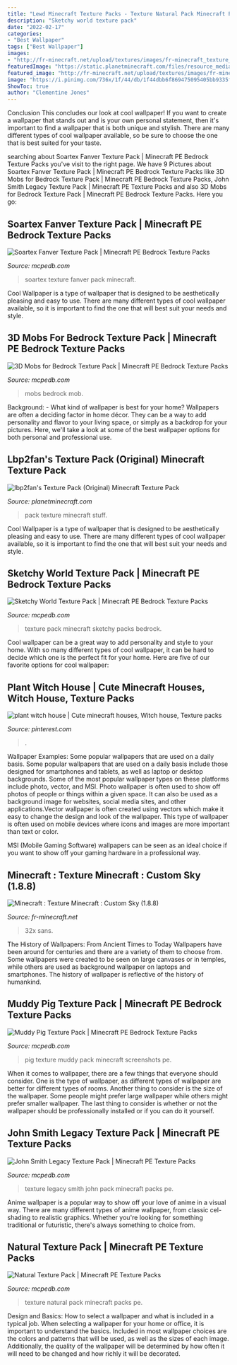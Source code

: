 ```yaml
---
title: "Lewd Minecraft Texture Packs - Texture Natural Pack Minecraft Packs Pe"
description: "Sketchy world texture pack"
date: "2022-02-17"
categories:
- "Best Wallpaper"
tags: ["Best Wallpaper"]
images:
- "http://fr-minecraft.net/upload/textures/images/fr-minecraft_texture_6SXU_4dtzbwr.png"
featuredImage: "https://static.planetminecraft.com/files/resource_media/screenshot/1238/2012-09-21_231730_3657012.jpg"
featured_image: "http://fr-minecraft.net/upload/textures/images/fr-minecraft_texture_6SXU_4dtzbwr.png"
image: "https://i.pinimg.com/736x/1f/44/db/1f44dbb6f869475095405bb9335fc7c6.jpg"
ShowToc: true
author: "Clementine Jones"
---
```



Conclusion
This concludes our look at cool wallpaper! If you want to create a wallpaper that stands out and is your own personal statement, then it's important to find a wallpaper that is both unique and stylish. There are many different types of cool wallpaper available, so be sure to choose the one that is best suited for your taste.

	

		
searching about Soartex Fanver Texture Pack | Minecraft PE Bedrock Texture Packs you've visit to the right page. We have 9 Pictures about Soartex Fanver Texture Pack | Minecraft PE Bedrock Texture Packs like 3D Mobs for Bedrock Texture Pack | Minecraft PE Bedrock Texture Packs, John Smith Legacy Texture Pack | Minecraft PE Texture Packs and also 3D Mobs for Bedrock Texture Pack | Minecraft PE Bedrock Texture Packs. Here you go:
		
    
## Soartex Fanver Texture Pack | Minecraft PE Bedrock Texture Packs

<img loading=lazy src="https://mcpedb.com/wp-content/uploads/2018/12/Soartex-Fanver-Texture-Pack4-1024x573.jpg" onerror="this.onerror=null;this.src='https://tse2.mm.bing.net/th?id=OIP.s2CR9asqrHMvg_N8ougtlAHaEJ&amp;pid=15.1';" alt="Soartex Fanver Texture Pack | Minecraft PE Bedrock Texture Packs">

_Source: mcpedb.com_

>soartex texture fanver pack minecraft. 

	

Cool Wallpaper is a type of wallpaper that is designed to be aesthetically pleasing and easy to use. There are many different types of cool wallpaper available, so it is important to find the one that will best suit your needs and style.

    
## 3D Mobs For Bedrock Texture Pack | Minecraft PE Bedrock Texture Packs

<img loading=lazy src="https://mcpedb.com/wp-content/uploads/2020/11/3D-Mobs-for-Bedrock-Texture-Pack3-1024x509.png" onerror="this.onerror=null;this.src='https://tse1.mm.bing.net/th?id=OIP.hoidN9Z4tRT7icM9cmhqAQHaDr&amp;pid=15.1';" alt="3D Mobs for Bedrock Texture Pack | Minecraft PE Bedrock Texture Packs">

_Source: mcpedb.com_

>mobs bedrock mob. 

	

Background: - What kind of wallpaper is best for your home?
Wallpapers are often a deciding factor in home décor. They can be a way to add personality and flavor to your living space, or simply as a backdrop for your pictures. Here, we'll take a look at some of the best wallpaper options for both personal and professional use.

    
## Lbp2fan&#039;s Texture Pack (Original) Minecraft Texture Pack

<img loading=lazy src="https://static.planetminecraft.com/files/resource_media/screenshot/1238/2012-09-21_231730_3657012.jpg" onerror="this.onerror=null;this.src='https://tse4.mm.bing.net/th?id=OIP.9ZmDLmJAHKc7e51Pdsq2-QHaEK&amp;pid=15.1';" alt="lbp2fan&#039;s Texture Pack (Original) Minecraft Texture Pack">

_Source: planetminecraft.com_

>pack texture minecraft stuff. 

	

Cool Wallpaper is a type of wallpaper that is designed to be aesthetically pleasing and easy to use. There are many different types of cool wallpaper available, so it is important to find the one that will best suit your needs and style.

    
## Sketchy World Texture Pack | Minecraft PE Bedrock Texture Packs

<img loading=lazy src="https://mcpedb.com/wp-content/uploads/2019/05/Sketchy-World-Texture-Pack2-1024x576.png" onerror="this.onerror=null;this.src='https://tse3.mm.bing.net/th?id=OIP.wdZi141XZlvduLdWZJvWLwHaEK&amp;pid=15.1';" alt="Sketchy World Texture Pack | Minecraft PE Bedrock Texture Packs">

_Source: mcpedb.com_

>texture pack minecraft sketchy packs bedrock. 

	

Cool wallpaper can be a great way to add personality and style to your home. With so many different types of cool wallpaper, it can be hard to decide which one is the perfect fit for your home. Here are five of our favorite options for cool wallpaper: 

    
## Plant Witch House | Cute Minecraft Houses, Witch House, Texture Packs

<img loading=lazy src="https://i.pinimg.com/736x/1f/44/db/1f44dbb6f869475095405bb9335fc7c6.jpg" onerror="this.onerror=null;this.src='https://tse2.mm.bing.net/th?id=OIP.GHyqKuoknAunmNoE5114nQHaGC&amp;pid=15.1';" alt="plant witch house | Cute minecraft houses, Witch house, Texture packs">

_Source: pinterest.com_

>. 

	

Wallpaper Examples: Some popular wallpapers that are used on a daily basis.
Some popular wallpapers that are used on a daily basis include those designed for smartphones and tablets, as well as laptop or desktop backgrounds. Some of the most popular wallpaper types on these platforms include photo, vector, and MSI. 
Photo wallpaper is often used to show off photos of people or things within a given space. It can also be used as a background image for websites, social media sites, and other applications.Vector wallpaper is often created using vectors which make it easy to change the design and look of the wallpaper. This type of wallpaper is often used on mobile devices where icons and images are more important than text or color. 

MSI (Mobile Gaming Software) wallpapers can be seen as an ideal choice if you want to show off your gaming hardware in a professional way.

    
## Minecraft : Texture Minecraft : Custom Sky (1.8.8)

<img loading=lazy src="http://fr-minecraft.net/upload/textures/images/fr-minecraft_texture_6SXU_4dtzbwr.png" onerror="this.onerror=null;this.src='https://tse4.mm.bing.net/th?id=OIP.KQ1u5wkOk9CPN2hOEgWf6gHaEc&amp;pid=15.1';" alt="Minecraft : Texture Minecraft : Custom Sky (1.8.8)">

_Source: fr-minecraft.net_

>32x sans. 

	

The History of Wallpapers: From Ancient Times to Today
Wallpapers have been around for centuries and there are a variety of them to choose from. Some wallpapers were created to be seen on large canvases or in temples, while others are used as background wallpaper on laptops and smartphones. The history of wallpaper is reflective of the history of humankind.

    
## Muddy Pig Texture Pack | Minecraft PE Bedrock Texture Packs

<img loading=lazy src="https://mcpedb.com/wp-content/uploads/2019/05/Muddy-Pig-Texture-Pack2-1024x580.jpg" onerror="this.onerror=null;this.src='https://tse1.mm.bing.net/th?id=OIP.Q74E3p_LQzL1E4nBmCMC4QHaEM&amp;pid=15.1';" alt="Muddy Pig Texture Pack | Minecraft PE Bedrock Texture Packs">

_Source: mcpedb.com_

>pig texture muddy pack minecraft screenshots pe. 

	

When it comes to wallpaper, there are a few things that everyone should consider. One is the type of wallpaper, as different types of wallpaper are better for different types of rooms. Another thing to consider is the size of the wallpaper. Some people might prefer large wallpaper while others might prefer smaller wallpaper. The last thing to consider is whether or not the wallpaper should be professionally installed or if you can do it yourself.

    
## John Smith Legacy Texture Pack | Minecraft PE Texture Packs

<img loading=lazy src="https://mcpedb.com/wp-content/uploads/2018/12/John-Smith-Legacy-Texture-Pack3-1024x570.jpg" onerror="this.onerror=null;this.src='https://tse3.mm.bing.net/th?id=OIP.5N1lqKsfq3ygnJ8J5KEnswHaEH&amp;pid=15.1';" alt="John Smith Legacy Texture Pack | Minecraft PE Texture Packs">

_Source: mcpedb.com_

>texture legacy smith john pack minecraft packs pe. 

	

Anime wallpaper is a popular way to show off your love of anime in a visual way. There are many different types of anime wallpaper, from classic cel-shading to realistic graphics. Whether you're looking for something traditional or futuristic, there's always something to choice from.

    
## Natural Texture Pack | Minecraft PE Texture Packs

<img loading=lazy src="https://mcpedb.com/wp-content/uploads/2018/09/Natural-Texture-Pack3.jpg" onerror="this.onerror=null;this.src='https://tse3.mm.bing.net/th?id=OIP.sYMvb8sVk-SUFbcQreRpwQHaEJ&amp;pid=15.1';" alt="Natural Texture Pack | Minecraft PE Texture Packs">

_Source: mcpedb.com_

>texture natural pack minecraft packs pe. 

	

Design and Basics: How to select a wallpaper and what is included in a typical job.
When selecting a wallpaper for your home or office, it is important to understand the basics. Included in most wallpaper choices are the colors and patterns that will be used, as well as the sizes of each image. Additionally, the quality of the wallpaper will be determined by how often it will need to be changed and how richly it will be decorated.

